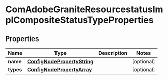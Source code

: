 
# ComAdobeGraniteResourcestatusImplCompositeStatusTypeProperties

## Properties
Name | Type | Description | Notes
------------ | ------------- | ------------- | -------------
**name** | [**ConfigNodePropertyString**](ConfigNodePropertyString.md) |  |  [optional]
**types** | [**ConfigNodePropertyArray**](ConfigNodePropertyArray.md) |  |  [optional]



